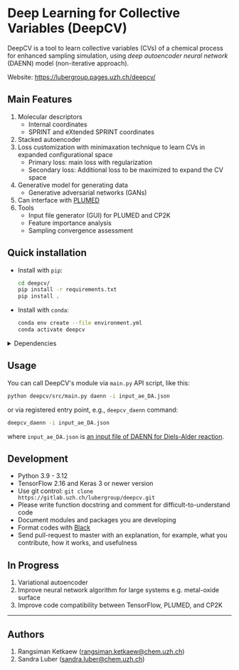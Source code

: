 # Deep Learning for Collective Variables (DeepCV)

DeepCV is a tool to learn collective variables (CVs) of a chemical process for enhanced sampling simulation, using *deep autoencoder neural network* (DAENN) model (non-iterative approach).

Website: https://lubergroup.pages.uzh.ch/deepcv/

## Main Features

1. Molecular descriptors
   - Internal coordinates
   - SPRINT and eXtended SPRINT coordinates
2. Stacked autoencoder
3. Loss customization with minimaxation technique to learn CVs in expanded configurational space
   - Primary loss: main loss with regularization
   - Secondary loss: Additional loss to be maximized to expand the CV space
4. Generative model for generating data
   - Generative adversarial networks (GANs)
5. Can interface with [PLUMED](https://www.plumed.org/)
6. Tools
   - Input file generator (GUI) for PLUMED and CP2K
   - Feature importance analysis
   - Sampling convergence assessment

## Quick installation

- Install with `pip`:
  ```sh
  cd deepcv/
  pip install -r requirements.txt
  pip install .
  ```

- Install with `conda`:
  ```sh
  conda env create --file environment.yml
  conda activate deepcv
  ```

<details>
<summary>Dependencies</summary>

Install dependencies (packages required by DeepCV) separately (recommended for the developers)

  - All dependencies are listed in [requirements.txt](./requirements.txt)
  - DeepCV C++ makes use of JSON parser: https://github.com/nlohmann/json
</details>

## Usage

You can call DeepCV's module via `main.py` API script, like this:

```sh
python deepcv/src/main.py daenn -i input_ae_DA.json
```

or via registered entry point, e.g., `deepcv_daenn` command:

```sh
deepcv_daenn -i input_ae_DA.json
```

where `input_ae_DA.json` is [an input file of DAENN for Diels-Alder reaction](input/input_ae_DA.json).

## Development

- Python 3.9 - 3.12
- TensorFlow 2.16 and Keras 3 or newer version
- Use git control: `git clone https://gitlab.uzh.ch/lubergroup/deepcv.git`
- Please write function docstring and comment for difficult-to-understand code
- Document modules and packages you are developing
- Format codes with [Black](https://github.com/psf/black)
- Send pull-request to master with an explanation, for example, what you contribute, how it works, and usefulness

## In Progress

1. Variational autoencoder
2. Improve neural network algorithm for large systems e.g. metal-oxide surface
3. Improve code compatibility between TensorFlow, PLUMED, and CP2K

---

## Authors

1. Rangsiman Ketkaew (rangsiman.ketkaew@chem.uzh.ch)
2. Sandra Luber (sandra.luber@chem.uzh.ch)
